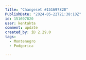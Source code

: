 ```yaml
---
Title: "Changeset #151697820"
PublishDate: "2024-05-22T21:38:10Z"
id: 151697820
user: kentakta
comment: update
created_by: iD 2.29.0
tags:
  - Montenegro
  - Podgorica

---
```

